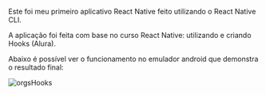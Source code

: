 Este foi meu primeiro aplicativo React Native feito utilizando o React Native CLI.

A aplicação foi feita com base no curso React Native: utilizando e criando Hooks (Alura).

Abaixo é possível ver o funcionamento no emulador android que demonstra o resultado final:

![orgsHooks](https://github.com/ricardonoronha/alura_orgshooks/assets/3202578/df066b40-b295-4e8a-9a0d-e91cdacda55e)
